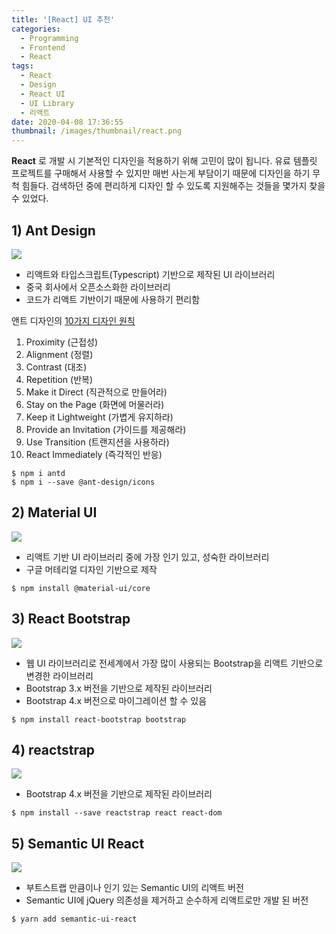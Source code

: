 ```yaml
---
title: '[React] UI 추천'
categories:
  - Programming
  - Frontend
  - React
tags:
  - React
  - Design
  - React UI
  - UI Library
  - 리액트
date: 2020-04-08 17:36:55
thumbnail: /images/thumbnail/react.png
---
```


**React** 로 개발 시 기본적인 디자인을 적용하기 위해 고민이 많이 됩니다. 유료 템플릿 프로젝트를 구매해서 사용할 수 있지만 매번 사는게 부담이기 때문에 디자인을 하기 무척 힘들다.
검색하던 중에 편리하게 디자인 할 수 있도록 지원해주는 것들을 몇가지 찾을 수 있었다.

## 1) Ant Design

[![](/images/react/ui/ant.png)](https://ant.design/)

- 리액트와 타입스크립트(Typescript) 기반으로 제작된 UI 라이브러리
- 중국 회사에서 오픈소스화한 라이브러리
- 코드가 리액트 기반이기 때문에 사용하기 편리함

앤트 디자인의 [10가지 디자인 원칙](https://ant.design/docs/spec/proximity)

1. Proximity (근접성)
2. Alignment (정렬)
3. Contrast (대조)
4. Repetition (반복)
5. Make it Direct (직관적으로 만들어라)
6. Stay on the Page (화면에 머물러라)
7. Keep it Lightweight (가볍게 유지하라)
8. Provide an Invitation (가이드를 제공해라)
9. Use Transition (트랜지션을 사용하라)
10. React Immediately (즉각적인 반응)

```shell
$ npm i antd
$ npm i --save @ant-design/icons
```

## 2) Material UI

[![](/images/react/ui/material.png)](https://material-ui.com/)

- 리액트 기반 UI 라이브러리 중에 가장 인기 있고, 성숙한 라이브러리
- 구글 머테리얼 디자인 기반으로 제작

```shell
$ npm install @material-ui/core
```

## 3) React Bootstrap

[![](/images/react/ui/bootstrap.png)](https://react-bootstrap.github.io/)

- 웹 UI 라이브러리로 전세계에서 가장 많이 사용되는 Bootstrap을 리액트 기반으로 변경한 라이브러리
- Bootstrap 3.x 버전을 기반으로 제작된 라이브러리
- Bootstrap 4.x 버전으로 마이그레이션 할 수 있음

```shell
$ npm install react-bootstrap bootstrap
```

## 4) reactstrap

[![](/images/react/ui/reactstrap.png)](https://reactstrap.github.io/)

- Bootstrap 4.x 버전을 기반으로 제작된 라이브러리

```shell
$ npm install --save reactstrap react react-dom
```

## 5) Semantic UI React

[![](/images/react/ui/semantic.png)](https://react.semantic-ui.com/)

- 부트스트랩 만큼이나 인기 있는 Semantic UI의 리액트 버전
- Semantic UI에 jQuery 의존성을 제거하고 순수하게 리액트로만 개발 된 버전

```shell
$ yarn add semantic-ui-react
```
